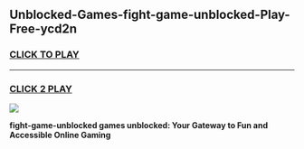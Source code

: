 
## Unblocked-Games-fight-game-unblocked-Play-Free-ycd2n
<h3>
<a href="https://premium76.site?title=fight-game-unblocked&ref=09A">CLICK TO PLAY</a></h3>
<hr>

<h3>
<a href="https://premium76.site?title=fight-game-unblocked&ref=09A">CLICK 2 PLAY</a>
  
</h3>

<a href="https://premium76.site?title=fight-game-unblocked&ref=09A"><img src="https://clearcache.store/games.png"></a>


**fight-game-unblocked games unblocked: Your Gateway to Fun and Accessible Online Gaming**

